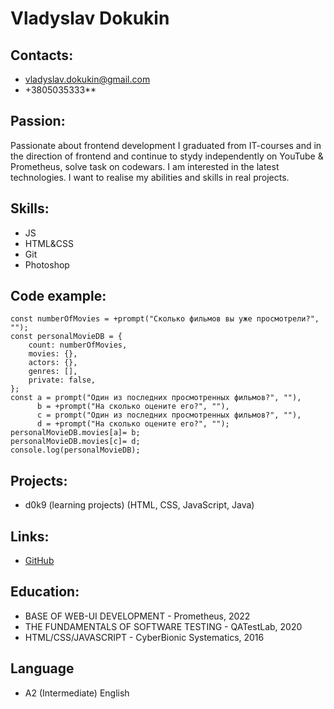 # Vladyslav Dokukin

## Contacts:
* vladyslav.dokukin@gmail.com
* +3805035333**

## Passion:
Passionate about frontend development I graduated from IT-courses and in the direction of frontend and continue to stydy independently on YouTube & Prometheus, solve task on codewars. I am interested in the latest technologies. I want to realise my abilities and skills in real projects.

## Skills:
* JS
* HTML&CSS
* Git
* Photoshop

## Code example:
```
const numberOfMovies = +prompt("Сколько фильмов вы уже просмотрели?", "");
const personalMovieDB = {
    count: numberOfMovies,
    movies: {},
    actors: {},
    genres: [],
    private: false,
};
const a = prompt("Один из последних просмотренных фильмов?", ""),
      b = +prompt("На сколько оцените его?", ""),
      c = prompt("Один из последних просмотренных фильмов?", ""),
      d = +prompt("На сколько оцените его?", "");
personalMovieDB.movies[a]= b;
personalMovieDB.movies[c]= d;
console.log(personalMovieDB);
```
## Projects:
* d0k9 (learning projects) (HTML, CSS, JavaScript, Java)

## Links:
* [GitHub](https://github.com/d0k9)

## Education:
* BASE OF WEB-UI DEVELOPMENT - Prometheus, 2022 
* THE FUNDAMENTALS OF SOFTWARE TESTING - QATestLab, 2020 
* HTML/CSS/JAVASCRIPT - CyberBionic Systematics, 2016 

## Language
* A2 (Intermediate) English